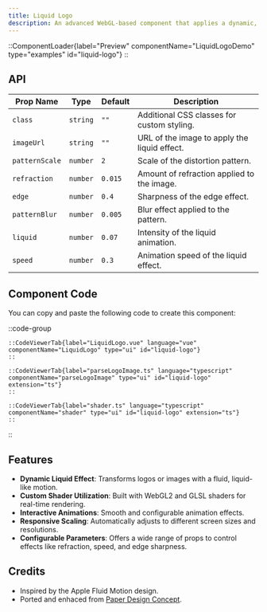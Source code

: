 ```yaml
---
title: Liquid Logo
description: An advanced WebGL-based component that applies a dynamic, liquid effect to logos or images using custom shaders.
---
```


::ComponentLoader{label="Preview" componentName="LiquidLogoDemo" type="examples" id="liquid-logo"}
::

## API

| Prop Name      | Type     | Default | Description                                  |
| -------------- | -------- | ------- | -------------------------------------------- |
| `class`        | `string` | `""`    | Additional CSS classes for custom styling.   |
| `imageUrl`     | `string` | `""`    | URL of the image to apply the liquid effect. |
| `patternScale` | `number` | `2`     | Scale of the distortion pattern.             |
| `refraction`   | `number` | `0.015` | Amount of refraction applied to the image.   |
| `edge`         | `number` | `0.4`   | Sharpness of the edge effect.                |
| `patternBlur`  | `number` | `0.005` | Blur effect applied to the pattern.          |
| `liquid`       | `number` | `0.07`  | Intensity of the liquid animation.           |
| `speed`        | `number` | `0.3`   | Animation speed of the liquid effect.        |

## Component Code

You can copy and paste the following code to create this component:

::code-group

    ::CodeViewerTab{label="LiquidLogo.vue" language="vue" componentName="LiquidLogo" type="ui" id="liquid-logo"}
    ::

    ::CodeViewerTab{label="parseLogoImage.ts" language="typescript" componentName="parseLogoImage" type="ui" id="liquid-logo" extension="ts"}
    ::

    ::CodeViewerTab{label="shader.ts" language="typescript" componentName="shader" type="ui" id="liquid-logo" extension="ts"}
    ::

::

## Features

- **Dynamic Liquid Effect**: Transforms logos or images with a fluid, liquid-like motion.
- **Custom Shader Utilization**: Built with WebGL2 and GLSL shaders for real-time rendering.
- **Interactive Animations**: Smooth and configurable animation effects.
- **Responsive Scaling**: Automatically adjusts to different screen sizes and resolutions.
- **Configurable Parameters**: Offers a wide range of props to control effects like refraction, speed, and edge sharpness.

## Credits

- Inspired by the Apple Fluid Motion design.
- Ported and enhaced from [Paper Design Concept](https://github.com/paper-design/liquid-logo).
